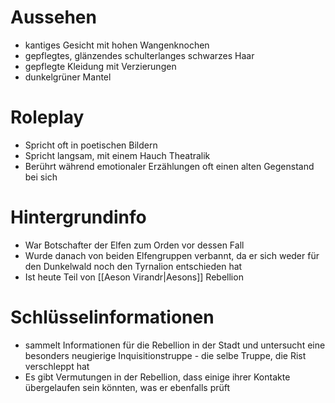 # Aussehen
- kantiges Gesicht mit hohen Wangenknochen
- gepflegtes, glänzendes schulterlanges schwarzes Haar
- gepflegte Kleidung mit Verzierungen
- dunkelgrüner Mantel
# Roleplay
- Spricht oft in poetischen Bildern
- Spricht langsam, mit einem Hauch Theatralik
- Berührt während emotionaler Erzählungen oft einen alten Gegenstand bei sich
# Hintergrundinfo
- War Botschafter der Elfen zum Orden vor dessen Fall 
- Wurde danach von beiden Elfengruppen verbannt, da er sich weder für den Dunkelwald noch den Tyrnalion entschieden hat
- Ist heute Teil von [[Aeson Virandr|Aesons]] Rebellion
# Schlüsselinformationen
- sammelt Informationen für die Rebellion in der Stadt und untersucht eine besonders neugierige Inquisitionstruppe - die selbe Truppe, die Rist verschleppt hat
- Es gibt Vermutungen in der Rebellion, dass einige ihrer Kontakte übergelaufen sein könnten, was er ebenfalls prüft
